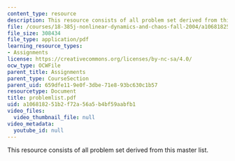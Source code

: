 ```yaml
---
content_type: resource
description: This resource consists of all problem set derived from this master list.
file: /courses/18-385j-nonlinear-dynamics-and-chaos-fall-2004/a106818251b2f72a56a5b4bf59aabfb1_problemlist.pdf
file_size: 308434
file_type: application/pdf
learning_resource_types:
- Assignments
license: https://creativecommons.org/licenses/by-nc-sa/4.0/
ocw_type: OCWFile
parent_title: Assignments
parent_type: CourseSection
parent_uid: 659dfe11-9e0f-3dbe-71e8-93bc630c1b57
resourcetype: Document
title: problemlist.pdf
uid: a1068182-51b2-f72a-56a5-b4bf59aabfb1
video_files:
  video_thumbnail_file: null
video_metadata:
  youtube_id: null
---
```

This resource consists of all problem set derived from this master list.